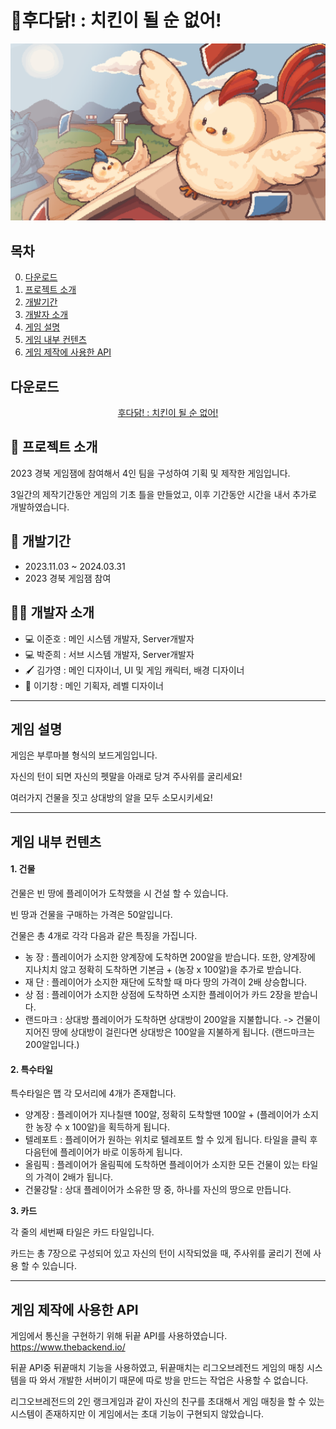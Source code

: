 # 🐓후다닭! : 치킨이 될 순 없어!
![후다닭Title](https://github.com/LKM0222/GameJam_1/blob/main/Assets/04.Image/Title/main.png?raw=true)

## 목차
0. [다운로드](#다운로드)
1. [프로젝트 소개](#-프로젝트-소개)
2. [개발기간](#-개발기간)
3. [개발자 소개](#%EF%B8%8F-개발자-소개)
4. [게임 설명](#게임-설명)
5. [게임 내부 컨텐츠](#게임-내부-컨텐츠)
6. [게임 제작에 사용한 API](#게임-제작에-사용한-api)



## 다운로드
 <center><a href="https://www.google.com/" target="_blank">후다닭! : 치킨이 될 순 없어!</a></center>



📜 프로젝트 소개
----
2023 경북 게임잼에 참여해서 4인 팀을 구성하여 기획 및 제작한 게임입니다.

3일간의 제작기간동안 게임의 기초 틀을 만들었고, 이후 기간동안 시간을 내서 추가로 개발하였습니다.


📆 개발기간
----
+ 2023.11.03 ~ 2024.03.31
+ 2023 경북 게임잼 참여


🙋‍♂️ 개발자 소개
---
+ 💻 이준호 : 메인 시스템 개발자, Server개발자
+ 💻 박준희 : 서브 시스템 개발자, Server개발자
+ 🖌️ 김가영 : 메인 디자이너, UI 및 게임 캐릭터, 배경 디자이너
+ 📒 이기창 : 메인 기획자, 레벨 디자이너

----
## 게임 설명

게임은 부루마블 형식의 보드게임입니다.

자신의 턴이 되면 자신의 펫말을 아래로 당겨 주사위를 굴리세요!

여러가지 건물을 짓고 상대방의 알을 모두 소모시키세요!

----
## 게임 내부 컨텐츠
#### **1. 건물**

건물은 빈 땅에 플레이어가 도착했을 시 건설 할 수 있습니다.

빈 땅과 건물을 구매하는 가격은 50알입니다.

건물은 총 4개로 각각 다음과 같은 특징을 가집니다.
+ 농    장 : 플레이어가 소지한 양계장에 도착하면 200알을 받습니다. 또한, 양계장에 지나치치 않고 정확히 도착하면 기본금 + (농장 x 100알)을 추가로 받습니다.
+ 재    단 : 플레이어가 소지한 재단에 도착할 때 마다 땅의 가격이 2배 상승합니다.
+ 상    점 : 플레이어가 소지한 상점에 도착하면 소지한 플레이어가 카드 2장을 받습니다.
+ 랜드마크 : 상대방 플레이어가 도착하면 상대방이 200알을 지불합니다.
-> 건물이 지어진 땅에 상대방이 걸린다면 상대방은 100알을 지불하게 됩니다. (랜드마크는 200알입니다.)

#### **2. 특수타일**

특수타일은 맵 각 모서리에 4개가 존재합니다.
+ 양계장 : 플레이어가 지나칠땐 100알, 정확히 도착할땐 100알 + (플레이어가 소지한 농장 수 x 100알)을 획득하게 됩니다.
+ 텔레포트 : 플레이어가 원하는 위치로 텔레포트 할 수 있게 됩니다. 타일을 클릭 후 다음턴에 플레이어가 바로 이동하게 됩니다.
+ 올림픽 : 플레이어가 올림픽에 도착하면 플레이어가 소지한 모든 건물이 있는 타일의 가격이 2배가 됩니다.
+ 건물강탈 : 상대 플레이어가 소유한 땅 중, 하나를 자신의 땅으로 만듭니다.

**3. 카드**

각 줄의 세번째 타일은 카드 타일입니다.

카드는 총 7장으로 구성되어 있고 자신의 턴이 시작되었을 때, 주사위를 굴리기 전에 사용 할 수 있습니다.


----
## 게임 제작에 사용한 API
게임에서 통신을 구현하기 위해 뒤끝 API를 사용하였습니다. <https://www.thebackend.io/>

뒤끝 API중 뒤끝매치 기능을 사용하였고, 뒤끝매치는 리그오브레전드 게임의 매칭 시스템을 따 와서 개발한 서버이기 때문에 따로 방을 만드는 작업은 사용할 수 없습니다.

리그오브레전드의 2인 랭크게임과 같이 자신의 친구를 초대해서 게임 매칭을 할 수 있는 시스템이 존재하지만 이 게임에서는 초대 기능이 구현되지 않았습니다.

<!--
제목 : # 제목 (#의 갯수만큼 크기가 작아진다 1~6개의 #을 쓸 수 있다.)
      # 제목 1
      ## 제목 2
      ### 제목 3
      #### 제목 4
      ##### 제목 5
      ###### 제목 6
이미지를 추가할때 : ![이미지 이름](이미지 링크)
줄바꿈 : 엔터두번
글 강조 (Bold) : **강조할 텍스트**
구분선 : ---(3개이상)
불릿 : 문단 맨 앞에 까만 점을 불릿이라고 한다.
        + 를 쓰거나
        - 를 써도 되고
        * 를 써도된다.
          * tap을 하면 들여쓰기로 빈 불릿이 생성된다.
인용문 : > 인용할 말
하이퍼 링크 : <링크 주소> <>로 묶으면 하이퍼링크


-->
